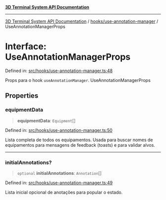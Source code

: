 [**3D Terminal System API Documentation**](../../../README.md)

***

[3D Terminal System API Documentation](../../../README.md) / [hooks/use-annotation-manager](../README.md) / UseAnnotationManagerProps

# Interface: UseAnnotationManagerProps

Defined in: [src/hooks/use-annotation-manager.ts:48](https://github.com/Dicommunitas/ThreeJS_Terminal_3D/blob/2ffad36b03338064b23ef8f941c65d1facfc3d76/src/hooks/use-annotation-manager.ts#L48)

Props para o hook `useAnnotationManager`.
 UseAnnotationManagerProps

## Properties

### equipmentData

> **equipmentData**: `Equipment`[]

Defined in: [src/hooks/use-annotation-manager.ts:50](https://github.com/Dicommunitas/ThreeJS_Terminal_3D/blob/2ffad36b03338064b23ef8f941c65d1facfc3d76/src/hooks/use-annotation-manager.ts#L50)

Lista completa de todos os equipamentos. Usada para buscar nomes de
                                      equipamentos para mensagens de feedback (toasts) e para validar alvos.

***

### initialAnnotations?

> `optional` **initialAnnotations**: `Annotation`[]

Defined in: [src/hooks/use-annotation-manager.ts:49](https://github.com/Dicommunitas/ThreeJS_Terminal_3D/blob/2ffad36b03338064b23ef8f941c65d1facfc3d76/src/hooks/use-annotation-manager.ts#L49)

Lista inicial opcional de anotações para popular o estado.
